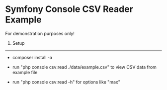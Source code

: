 Symfony Console CSV Reader Example
========================

For demonstration purposes only!

1) Setup
----------------------------------

- composer install -a

- run "php console csv:read ./data/example.csv" to view CSV data from example file

- run "php console csv:read -h" for options like "max"
